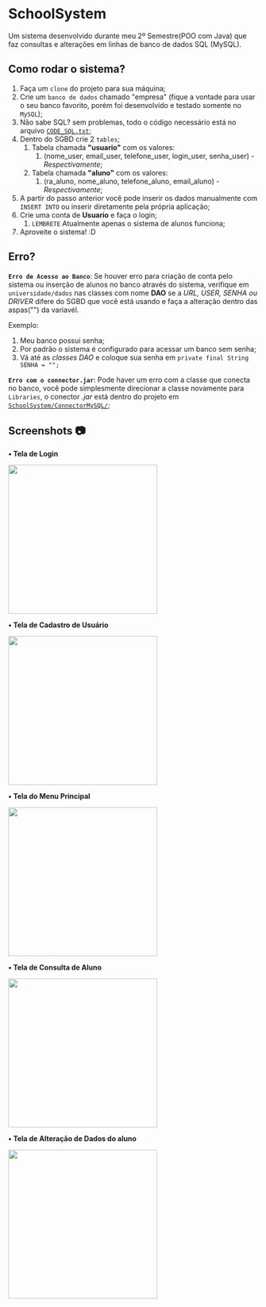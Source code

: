 # SchoolSystem
 Um sistema desenvolvido durante meu 2º Semestre(POO com Java) que faz consultas e alterações em linhas de banco de dados SQL (MySQL).

## Como rodar o sistema?
1. Faça um `clone` do projeto para sua máquina;
2. Crie um `banco de dados` chamado "empresa" (fique a vontade para usar o seu banco favorito, porém foi desenvolvido e testado somente no `MySQL`);
3. Não sabe SQL? sem problemas, todo o código necessário está no arquivo [`CODE_SQL.txt`](https://github.com/RiandSantos/SchoolSystem/blob/main/CODE_SQL.txt);
4. Dentro do SGBD crie 2 `tables`;
   1. Tabela chamada **"usuario"** com os valores:
      1. (nome_user,  email_user,  telefone_user,  login_user,  senha_user) - _Respectivamente_;
   2.  Tabela chamada **"aluno"** com os valores:
       1. (ra_aluno,  nome_aluno,  telefone_aluno,  email_aluno) - _Respectivamente_;
5. A partir do passo anterior você pode inserir os dados manualmente com `INSERT INTO` ou inserir diretamente pela própria aplicação;
6. Crie uma conta de **Usuario** e faça o login;
   1. `LEMBRETE` Atualmente apenas o sistema de alunos funciona;
7. Aproveite o sistema! :D

## Erro?
**`Erro de Acesso ao Banco`**: Se houver erro para criação de conta pelo sistema ou inserção de alunos no banco através do sistema, verifique em `universidade/dados`  nas classes com nome **DAO** se a _URL, USER, SENHA ou DRIVER_ difere do SGBD que você está usando e faça a alteração dentro das aspas("") da variavél.

Exemplo:
1. Meu banco possui senha;
2. Por padrão o sistema é configurado para acessar um banco sem senha;
3. Vá até as _classes DAO_ e coloque sua senha em `private final String SENHA = "";`

**`Erro com o connector.jar`**: Pode haver um erro com a classe que conecta no banco, você pode simplesmente direcionar a classe novamente para `Libraries`, o conector _.jar_ está dentro do projeto em [`SchoolSystem/ConnectorMySQL/`](https://github.com/RiandSantos/SchoolSystem/tree/main/connectorMySQL);

## Screenshots 📷
<div>
  
<p><strong> • Tela de Login</strong></p>
<img src="https://user-images.githubusercontent.com/77757476/134811507-71be3634-6e47-4cc1-ab03-102ef633ef00.png" width="300px">

<p><strong> • Tela de Cadastro de Usuário</strong></p>
<img src="https://user-images.githubusercontent.com/77757476/134811298-971d876d-0823-4280-8c4c-19360eae79ae.png" width="300px">
 
<p><strong> • Tela do Menu Principal</strong></p>
<img src="https://user-images.githubusercontent.com/77757476/134811551-96707c56-9d18-4d3e-8c0c-6ef74630947b.png" width="300px">
 
<p><strong> • Tela de Consulta de Aluno</strong></p>
<img src="https://user-images.githubusercontent.com/77757476/134811642-74e327e4-8add-45fe-9d9c-fda5e0397768.png" width="300px">
 
<p><strong> • Tela de Alteração de Dados do aluno</strong></p>
<img src="https://user-images.githubusercontent.com/77757476/134811704-575f9a5b-f44f-45d1-8089-d98638bbe1e0.png" width="300px">

</div>
